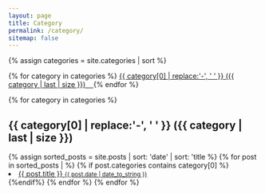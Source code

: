 ```yaml
---
layout: page
title: Category
permalink: /category/
sitemap: false
---
```


<!-- 전체 카테고리를 수평으로 나열 -->
<div>
{% assign categories = site.categories | sort %}

{% for category in categories %}
  <span class="site-tag">
    <a href="#{{ category | first | slugify }}">
      {{ category[0] | replace:'-', ' ' }} ({{ category | last | size }}) &nbsp;&nbsp;
    </a>
  </span>
{% endfor %}
</div>

<!-- 각 카테고리와 그에 해당하는 내용 출력 -->
<div id="index">
{% for category in categories %}
 <a name="{{ category[0] }}"></a>
 <h2>{{ category[0] | replace:'-', ' ' }} ({{ category | last | size }})</h2>
 <!--{% assign sorted_posts = site.posts | sort: 'title' %}--> <!--이건 제목별로 정렬(원본)-->
 <!--{% assign sorted_posts = site.posts | sort: 'url' | reverse %}--> <!--날짜, 제목 이중정렬 -->
 {% assign sorted_posts = site.posts | sort: 'date' | sort: 'title %}
   {% for post in sorted_posts | %}
    {% if post.categories contains category[0] %}
      <a class="post-title" href="{{ site.baseurl }}{{ post.url }}">
        <li>
          {{ post.title }}
          <small class="post-date">{{ post.date |  date_to_string }}</small>
        </li>
      </a>
    {%endif%}
   {% endfor %}
{% endfor %}
</div>
 
